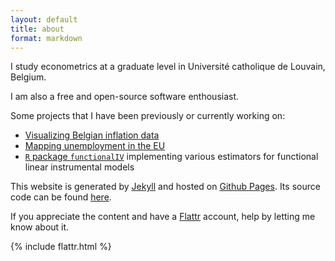 ```yaml
---
layout: default
title: about
format: markdown
---
```


I study econometrics at a graduate level in Université catholique de Louvain, Belgium.

I am also a free and open-source software enthousiast.

Some projects that I have been previously or currently working on:

* [Visualizing Belgian inflation data](https://rytis.shinyapps.io/inflation)
* [Mapping unemployment in the EU](https://github.com/rbagd/eu-unemployment)
* [`R` package `functionalIV`](https://github.com/rbagd/functionalIV) implementing various estimators for functional linear instrumental models

This website is generated by [Jekyll](http://jekyllrb.com/) and hosted on [Github Pages](http://pages.github.com/). Its source code can be found [here](https://github.com/rbagd/rbagd.github.io).

If you appreciate the content and have a [Flattr](https://flattr.com) account, help by letting me know about it.

{% include flattr.html %}

